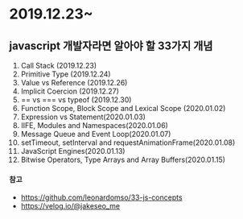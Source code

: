 # 2019.12.23~

## javascript 개발자라면 알아야 할 33가지 개념

1.  Call Stack (2019.12.23)
2.  Primitive Type (2019.12.24)
3.  Value vs Reference (2019.12.26)
4.  Implicit Coercion (2019.12.27)
5.  == vs === vs typeof (2019.12.30)
6.  Function Scope, Block Scope and Lexical Scope (2020.01.02)
7.  Expression vs Statement(2020.01.03)
8.  IIFE, Modules and Namespaces(2020.01.06)
9.  Message Queue and Event Loop(2020.01.07)
10. setTimeout, setInterval and requestAnimationFrame(2020.01.08)
11. JavaScript Engines(2020.01.13)
12. Bitwise Operators, Type Arrays and Array Buffers(2020.01.15)

#### 참고

- https://github.com/leonardomso/33-js-concepts
- https://velog.io/@jakeseo_me
